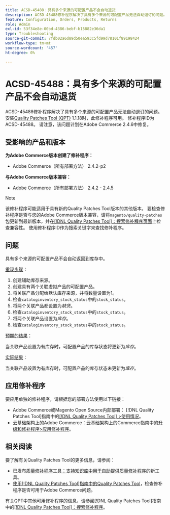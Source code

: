 ```yaml
---
title: ACSD-45488：具有多个来源的可配置产品不会自动退货
description: ACSD-45488修补程序解决了具有多个来源的可配置产品无法自动退订的问题。 安装[Quality Patches Tool (QPT)](https://experienceleague.adobe.com/en/docs/commerce-operations/tools/quality-patches-tool/quality-patches-tool-to-self-serve-quality-patches) 1.1.18后，即可使用此修补程序。 修补程序ID为ACSD-45488。 请注意，该问题计划在Adobe Commerce 2.4.6中修复。
feature: Configuration, Orders, Products, Returns
role: Admin
exl-id: 53f34e8e-00bd-4386-bebf-b15882e36da1
type: Troubleshooting
source-git-commit: 7fdb02a6d89d50ea593c5fd99d78101f89198424
workflow-type: tm+mt
source-wordcount: '457'
ht-degree: 0%

---
```


# ACSD-45488：具有多个来源的可配置产品不会自动退货

ACSD-45488修补程序解决了具有多个来源的可配置产品无法自动退订的问题。 安装[Quality Patches Tool (QPT)](https://experienceleague.adobe.com/en/docs/commerce-operations/tools/quality-patches-tool/quality-patches-tool-to-self-serve-quality-patches) 1.1.18时，此修补程序可用。 修补程序ID为ACSD-45488。 请注意，该问题计划在Adobe Commerce 2.4.6中修复。

## 受影响的产品和版本

**为Adobe Commerce版本创建了修补程序：**

* Adobe Commerce（所有部署方法） 2.4.2-p2

**与Adobe Commerce版本兼容：**

* Adobe Commerce（所有部署方法） 2.4.2 - 2.4.5

>[!NOTE]
>
>该修补程序可能适用于具有新的Quality Patches Tool版本的其他版本。 要检查修补程序是否与您的Adobe Commerce版本兼容，请将`magento/quality-patches`包更新到最新版本，并在[[!DNL Quality Patches Tool]：搜索修补程序页面](https://experienceleague.adobe.com/en/docs/commerce-operations/tools/quality-patches-tool/quality-patches-tool-to-self-serve-quality-patches)上检查兼容性。 使用修补程序ID作为搜索关键字来查找修补程序。

## 问题

具有多个来源的可配置产品不会自动返回到库存中。

<u>重现步骤</u>：

1. 创建辅助库存来源。
1. 创建具有两个关联虚拟产品的可配置产品。
1. 将关联产品分配给默认库存来源，并将数量设置为1。
1. 检查`cataloginventory_stock_status`中的`stock_status`。
1. 将两个关联产品都设置为&#x200B;*缺货*。
1. 检查`cataloginventory_stock_status`中的`stock_status`。
1. 将两个关联产品设置为&#x200B;*库存*。
1. 检查`cataloginventory_stock_status`中的`stock_status`。

<u>预期的结果</u>：

当关联产品设置为有库存时，可配置产品的库存状态将更新为&#x200B;*库存*。

<u>实际结果</u>：

当关联产品设置为有库存时，可配置产品的库存状态未更新为&#x200B;*库存*。

## 应用修补程序

要应用单独的修补程序，请根据您的部署方法使用以下链接：

* Adobe Commerce或Magento Open Source内部部署： [!DNL Quality Patches Tool]指南中的[[!DNL Quality Patches Tool] >使用情况](/help/tools/quality-patches-tool/usage.md)。
* 云基础架构上的Adobe Commerce：云基础架构上的Commerce指南中的[升级和修补程序>应用修补程序](https://experienceleague.adobe.com/docs/commerce-cloud-service/user-guide/develop/upgrade/apply-patches.html)。

## 相关阅读

要了解有关Quality Patches Tool的更多信息，请参阅：

* 已发布[质量修补程序工具：支持知识库中用于自助提供质量修补程序](https://experienceleague.adobe.com/en/docs/commerce-operations/tools/quality-patches-tool/quality-patches-tool-to-self-serve-quality-patches)的新工具。
* [使用[!DNL Quality Patches Tool]指南中的Quality Patches Tool](/help/tools/quality-patches-tool/patches-available-in-qpt/check-patch-for-magento-issue-with-magento-quality-patches.md)，检查修补程序是否可用于Adobe Commerce问题。

有关QPT中其他可用修补程序的信息，请参阅[!DNL Quality Patches Tool]指南中的[[!DNL Quality Patches Tool]：搜索修补程序](https://experienceleague.adobe.com/tools/commerce-quality-patches/index.html)。
